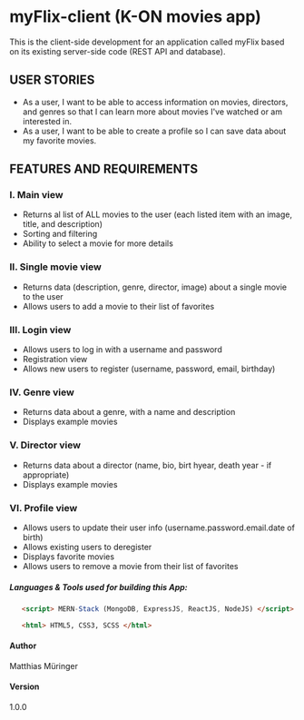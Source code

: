 # myFlix-client (K-ON movies app)

This is the client-side development for an application called myFlix based on its existing server-side code (REST API and database).

## USER STORIES

- As a user, I want to be able to access information on movies, directors, and genres so that I can learn more about movies I've watched or am interested in.
- As a user, I want to be able to create a profile so I can save data about my favorite movies.

## FEATURES AND REQUIREMENTS

### I. Main view

* Returns al list of ALL movies to the user (each listed item with an image, title, and description)
* Sorting and filtering
* Ability to select a movie for more details

### II. Single movie view

* Returns data (description, genre, director, image) about a single movie to the user
* Allows users to add a movie to their list of favorites

### III. Login view

* Allows users to log in with a username and password
* Registration view
* Allows new users to register (username, password, email, birthday)

### IV. Genre view

* Returns data about a genre, with a name and description
* Displays example movies

### V. Director view

* Returns data about a director (name, bio, birt hyear, death year - if appropriate)
* Displays example movies

### VI. Profile view

* Allows users to update their user info (username.password.email.date of birth)
* Allows existing users to deregister
* Displays favorite movies
* Allows users to remove a movie from their list of favorites

##### Languages & Tools used for building this App:
```html
   <script> MERN-Stack (MongoDB, ExpressJS, ReactJS, NodeJS) </script>
 ```
```html
   <html> HTML5, CSS3, SCSS </html>
 ```
 
 #### Author
 
 Matthias Müringer
 
 
#### Version
 
 1.0.0
